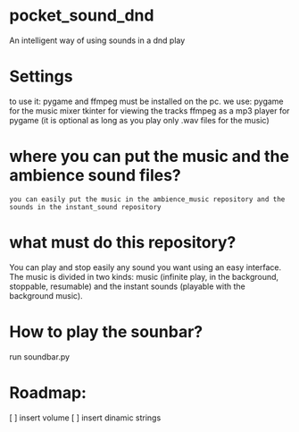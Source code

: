 # pocket_sound_dnd

An intelligent way of using sounds in a dnd play

# Settings
to use it: pygame and ffmpeg must be installed on the pc.
we use:
    pygame for the music mixer
    tkinter for viewing the tracks
    ffmpeg as a  mp3 player for pygame (it is optional as long as you play only .wav files for the music)

# where you can put the music and the ambience sound files?
    you can easily put the music in the ambience_music repository and the 
    sounds in the instant_sound repository

# what must do this repository?
You can play and stop easily any sound you want using an easy interface. The music is divided in two kinds: music (infinite play, in the background, stoppable, resumable) and the instant sounds (playable with the background music).

# How to play the sounbar?
 run soundbar.py


# Roadmap:
 [ ] insert volume
 [ ] insert dinamic strings
